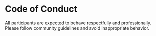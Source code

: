 # Code of Conduct

All participants are expected to behave respectfully and professionally.  
Please follow community guidelines and avoid inappropriate behavior.
